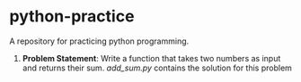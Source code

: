 # python-practice
A repository for practicing python programming.

1. **Problem Statement**: Write a function that takes two numbers as input and returns their sum.
    *add_sum.py* contains the solution for this problem